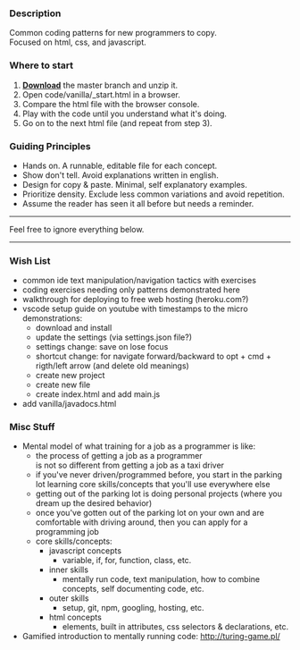 ### Description
Common coding patterns for new programmers to copy.  
Focused on html, css, and javascript.  

### Where to start
1. **[Download](https://github.com/rockysims/_patterns/archive/master.zip)** the master branch and unzip it.
2. Open code/vanilla/_start.html in a browser.
3. Compare the html file with the browser console.
4. Play with the code until you understand what it's doing.
5. Go on to the next html file (and repeat from step 3).

### Guiding Principles
- Hands on. A runnable, editable file for each concept.
- Show don't tell. Avoid explanations written in english.
- Design for copy & paste. Minimal, self explanatory examples.
- Prioritize density. Exclude less common variations and avoid repetition.
- Assume the reader has seen it all before but needs a reminder.

---

Feel free to ignore everything below.

---

### Wish List
- common ide text manipulation/navigation tactics with exercises
- coding exercises needing only patterns demonstrated here
- walkthrough for deploying to free web hosting (heroku.com?)
- vscode setup guide on youtube with timestamps to the 
    micro demonstrations:
    - download and install
    - update the settings (via settings.json file?)
    - settings change: save on lose focus
    - shortcut change: for navigate forward/backward to opt + cmd + rigth/left arrow (and delete old meanings)
    - create new project
    - create new file
    - create index.html and add main.js
- add vanilla/javadocs.html

### Misc Stuff
- Mental model of what training for a job as a programmer is like: 
    - the process of getting a job as a programmer  
    is not so different from getting a job as a taxi driver  
    - if you've never driven/programmed before, you start in the parking lot learning core skills/concepts that you'll use everywhere else  
    - getting out of the parking lot is doing personal projects (where you dream up the desired behavior)  
    - once you've gotten out of the parking lot on your own and are comfortable with driving around, then you can apply for a programming job  
    - core skills/concepts:
        - javascript concepts
            - variable, if, for, function, class, etc.  
        - inner skills
            - mentally run code, text manipulation, how to combine concepts, self documenting code, etc.  
        - outer skills
            - setup, git, npm, googling, hosting, etc.  
        - html concepts
            - elements, built in attributes, css selectors & declarations, etc.  
- Gamified introduction to mentally running code: http://turing-game.pl/
